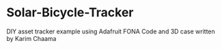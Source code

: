 # Solar-Bicycle-Tracker
DIY asset tracker example using Adafruit FONA
Code and 3D case written by Karim Chaama
